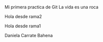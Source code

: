 Mi primera practica de Git
La vida es una roca


Hola desde rama2

Hola desde rama1


Daniela Carrate Bahena

